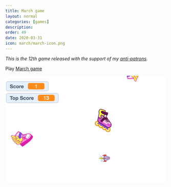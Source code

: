 ```yaml
---
title: March game
layout: normal
categories: [games]
description:
order: 49
date: 2020-03-31
icon: march/march-icon.png
---
```


_This is the 12th game released with the support of my [anti-patrons](/anti-patreon)._

<p>Play <a href="https://scratch.mit.edu/projects/381223570/embed">March game</a></p>

![](march.png)
